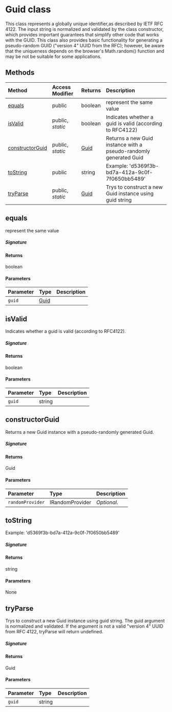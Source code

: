 # Guid class





This class represents a globally unique identifier,as described by 
IETF RFC 4122. The input string is normalized and validated by the class 
constructor, which provides important guarantees that simplify other code 
that works with the GUID. This class also provides basic functionality 
for generating a pseudo-random GUID ("version 4" UUID from the RFC); 
however, be aware that the uniqueness depends on the browser's 
Math.random() function and may be not be suitable for some applications. 







## Methods

| Method	   | Access Modifier | Returns	| Description|
|:-------------|:----|:-------|:-----------|
|[equals](#equals~nhlc9)     | public | boolean | represent the same value |
|[isValid](#isvalid~hbtk9)     | public, _static_ | boolean | Indicates whether a guid is valid (according to RFC4122) |
|[constructorGuid](#constructorguid~zwng9)     | public, _static_ | [Guid](Guid.md) | Returns a new Guid instance with a pseudo-randomly generated Guid |
|[toString](#tostring~qlki9)     | public | string | Example: 'd5369f3b-bd7a-412a-9c0f-7f0650bb5489' |
|[tryParse](#tryparse~rx2e9)     | public, _static_ | [Guid](Guid.md) | Trys to construct a new Guid instance using guid string |




## equals

represent the same value

##### Signature

#### Returns
boolean

#### Parameters


| Parameter	   | Type    | Description |
|:-------------|:---------------|:------------|
| `guid`    | [Guid](Guid.md) |  |


## isValid

Indicates whether a guid is valid (according to RFC4122). 


##### Signature

#### Returns
boolean

#### Parameters


| Parameter	   | Type    | Description |
|:-------------|:---------------|:------------|
| `guid`    | string |  |


## constructorGuid

Returns a new Guid instance with a pseudo-randomly generated Guid. 


##### Signature

#### Returns
Guid

#### Parameters


| Parameter	   | Type    | Description |
|:-------------|:---------------|:------------|
| `randomProvider`    | IRandomProvider | _Optional._ |


## toString

Example: 'd5369f3b-bd7a-412a-9c0f-7f0650bb5489'

##### Signature

#### Returns
string

#### Parameters
None


## tryParse

Trys to construct a new Guid instance using guid string. The guid argument 
is normalized and validated. If the argument is not a valid "version 4" UUID from 
RFC 4122, tryParse will return undefined. 


##### Signature

#### Returns
Guid

#### Parameters


| Parameter	   | Type    | Description |
|:-------------|:---------------|:------------|
| `guid`    | string |  |

